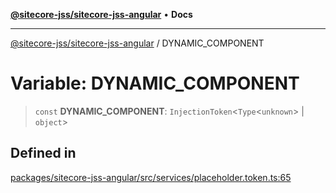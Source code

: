 [**@sitecore-jss/sitecore-jss-angular**](../README.md) • **Docs**

***

[@sitecore-jss/sitecore-jss-angular](../README.md) / DYNAMIC\_COMPONENT

# Variable: DYNAMIC\_COMPONENT

> `const` **DYNAMIC\_COMPONENT**: `InjectionToken`\<`Type`\<`unknown`\> \| `object`\>

## Defined in

[packages/sitecore-jss-angular/src/services/placeholder.token.ts:65](https://github.com/Sitecore/jss/blob/49e56a9efb1742351f2d61235b0c8a0afb80e052/packages/sitecore-jss-angular/src/services/placeholder.token.ts#L65)
